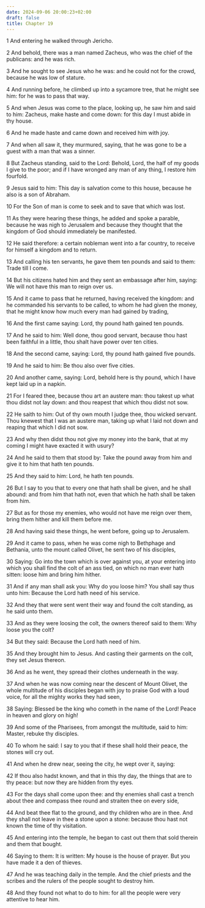 ```yaml
---
date: 2024-09-06 20:00:23+02:00
draft: false
title: Chapter 19
---
```




1 And entering he walked through Jericho.

2 And behold, there was a man named Zacheus, who was the chief of the publicans: and he was rich.

3 And he sought to see Jesus who he was: and he could not for the crowd, because he was low of stature.

4 And running before, he climbed up into a sycamore tree, that he might see him: for he was to pass that way.

5 And when Jesus was come to the place, looking up, he saw him and said to him: Zacheus, make haste and come down: for this day I must abide in thy house.

6 And he made haste and came down and received him with joy.

7 And when all saw it, they murmured, saying, that he was gone to be a guest with a man that was a sinner.

8 But Zacheus standing, said to the Lord: Behold, Lord, the half of my goods I give to the poor; and if I have wronged any man of any thing, I restore him fourfold.

9 Jesus said to him: This day is salvation come to this house, because he also is a son of Abraham.

10 For the Son of man is come to seek and to save that which was lost.

11 As they were hearing these things, he added and spoke a parable, because he was nigh to Jerusalem and because they thought that the kingdom of God should immediately be manifested.

12 He said therefore: a certain nobleman went into a far country, to receive for himself a kingdom and to return.

13 And calling his ten servants, he gave them ten pounds and said to them: Trade till I come.

14 But his citizens hated him and they sent an embassage after him, saying: We will not have this man to reign over us.

15 And it came to pass that he returned, having received the kingdom: and he commanded his servants to be called, to whom he had given the money, that he might know how much every man had gained by trading,

16 And the first came saying: Lord, thy pound hath gained ten pounds.

17 And he said to him: Well done, thou good servant, because thou hast been faithful in a little, thou shalt have power over ten cities.

18 And the second came, saying: Lord, thy pound hath gained five pounds.

19 And he said to him: Be thou also over five cities.

20 And another came, saying: Lord, behold here is thy pound, which I have kept laid up in a napkin.

21 For I feared thee, because thou art an austere man: thou takest up what thou didst not lay down: and thou reapest that which thou didst not sow.

22 He saith to him: Out of thy own mouth I judge thee, thou wicked servant. Thou knewest that I was an austere man, taking up what I laid not down and reaping that which I did not sow.

23 And why then didst thou not give my money into the bank, that at my coming I might have exacted it with usury?

24 And he said to them that stood by: Take the pound away from him and give it to him that hath ten pounds.

25 And they said to him: Lord, he hath ten pounds.

26 But I say to you that to every one that hath shall be given, and he shall abound: and from him that hath not, even that which he hath shall be taken from him.

27 But as for those my enemies, who would not have me reign over them, bring them hither and kill them before me.

28 And having said these things, he went before, going up to Jerusalem.

29 And it came to pass, when he was come nigh to Bethphage and Bethania, unto the mount called Olivet, he sent two of his disciples,

30 Saying: Go into the town which is over against you, at your entering into which you shall find the colt of an ass tied, on which no man ever hath sitten: loose him and bring him hither.

31 And if any man shall ask you: Why do you loose him? You shall say thus unto him: Because the Lord hath need of his service.

32 And they that were sent went their way and found the colt standing, as he said unto them.

33 And as they were loosing the colt, the owners thereof said to them: Why loose you the colt?

34 But they said: Because the Lord hath need of him.

35 And they brought him to Jesus. And casting their garments on the colt, they set Jesus thereon.

36 And as he went, they spread their clothes underneath in the way.

37 And when he was now coming near the descent of Mount Olivet, the whole multitude of his disciples began with joy to praise God with a loud voice, for all the mighty works they had seen,

38 Saying: Blessed be the king who cometh in the name of the Lord! Peace in heaven and glory on high!

39 And some of the Pharisees, from amongst the multitude, said to him: Master, rebuke thy disciples.

40 To whom he said: I say to you that if these shall hold their peace, the stones will cry out.

41 And when he drew near, seeing the city, he wept over it, saying:

42 If thou also hadst known, and that in this thy day, the things that are to thy peace: but now they are hidden from thy eyes.

43 For the days shall come upon thee: and thy enemies shall cast a trench about thee and compass thee round and straiten thee on every side,

44 And beat thee flat to the ground, and thy children who are in thee. And they shall not leave in thee a stone upon a stone: because thou hast not known the time of thy visitation.

45 And entering into the temple, he began to cast out them that sold therein and them that bought.

46 Saying to them: It is written: My house is the house of prayer. But you have made it a den of thieves.

47 And he was teaching daily in the temple. And the chief priests and the scribes and the rulers of the people sought to destroy him.

48 And they found not what to do to him: for all the people were very attentive to hear him.

